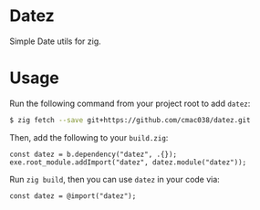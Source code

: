 # Datez

Simple Date utils for zig.

# Usage

Run the following command from your project root to add `datez`:
```sh
$ zig fetch --save git+https://github.com/cmac038/datez.git
```

Then, add the following to your `build.zig`:
```zig
const datez = b.dependency("datez", .{});
exe.root_module.addImport("datez", datez.module("datez"));
```

Run `zig build`, then you can use `datez` in your code via:
```zig
const datez = @import("datez");
```

